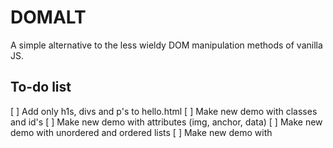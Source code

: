 # DOMALT

A simple alternative to the less wieldy DOM manipulation methods of vanilla JS.

## To-do list

[ ] Add only h1s, divs and p's to hello.html
[ ] Make new demo with classes and id's
[ ] Make new demo with attributes (img, anchor, data)
[ ] Make new demo with unordered and ordered lists
[ ] Make new demo with 